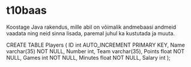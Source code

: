 # t10baas
Koostage Java rakendus, mille abil on võimalik andmebaasi andmeid vaadata ning neid sinna lisada,
paremal juhul ka kustutada ja muuta.

CREATE TABLE Players (
ID int AUTO_INCREMENT PRIMARY KEY,
Name varchar(35) NOT NULL,
Number int,
Team varchar(35), 
Points float NOT NULL,
Games int NOT NULL,
Minutes float NOT NULL,
Salary int
);
